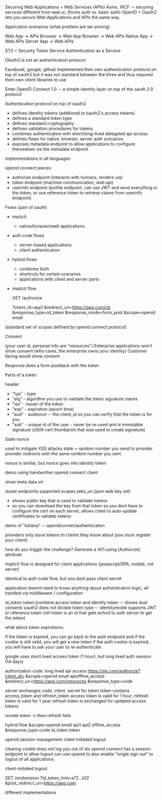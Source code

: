 

Securing Web Applications + Web Services (APIs)
Asmx, WCF -- securing services different from web ui, (forms auth vs. basic auth)
OpenID + Oauth2 lets you secure Web Applications and APIs the same way

Application scenarios (what problem are we solving)

Web App -> APIs
Browser -> Web App
Browser -> Web APIs
Native App -> Web APIs
Server App -> Web APIs

STS = Security Token Service
Authentication as a Service

OAuth2 is not an authentication protocol

Facebook, google, github implemented their own authentication protocol on top of oauth2
but it was not standard between the three and thus required their own client 
libraries to use

Enter OpenID Connect 1.0 -- a simple identity layer on top of the
oauth 2.0 protocol

Authentication protocol on top of oauth2
- defines identity tokens (additional to oauth2's access tokens)
- defines a standard token type
- defines standard cryptography
- defines validation procedures for tokens
- combines authentication with short/long-lived delegated api access
- defines flows for native, browser, server auth scenarios
- exposes metadata endpoint to allow applications to configure themselves via the metadata endpoint

implementations in all languages

openid connect pieces:
- authorize endpoint (interacts with humans, renders uis)
- token endpoint (machine communication, web api)
- userinfo endpoint (profile endpoint, can use JWT and send everything in the token, or use reference token to retrieve claims from userinfo endpoint)

Flows (part of oauth)
- implicit
    - native/browser/web applications
- auth code flows
    - server-based applications
    - client authentication
- hybrid flows
    - combines both
    - shortcuts for certain scenarios
    - applications with client and server parts
    
- implicit flow

    GET /authorize
    
    ?client_id=app1
    &redirect_uri=https://app.com/cb
    &response_type=id_token
    &response_mode=form_post
    &scope=openid email
    
(standard set of scopes defined by openid connect protocol)

Consent

(your user id, personal info are "resources")
Enterprise applications won't show consent (who cares, the enterprise owns your identity)
Customer facing would show consent

Response does a form postback with the token

Parts of a token

header
- "typ" - type
- "alg" - algorithm you use to validate the token signature 
claims
- "iss" - issuer of the token
- "exp" - expiration (epoch time)
- "aud" - audience -- the client_id so you can verify that the token is for you
- "sub" - unique id of the user - never be re-used and is immutable
signature
(x509 cert thumbprint that was used to create signature)

State
nonce 

used to mitigate XSS attacks
state = random number you send to provider
provider redirects with the same random number you sent

nonce is similar, but nonce goes into identity token

demo using handwritten openid connect client

show meta data url

issuer
endpoints
supported scopes
jwks_uri (json web key set)
- shows public key that is used to validate tokens
- so you can download the key from that token so you dont have to configure the cert on
each server, allows client to auto-update certificates to validate tokens

demo of "katana" -- openidconnectauthenticaiton

providers only issue tokens to clients they know about (you must register your client)

how do you trigger the challenge? 
Generate a 401 using [Authorize] attribute

implicit flow is designed for client applications (javascript/SPA, mobile, not server)

identical to auth code flow, but you dont pass client secret

application doesnt need to know anything about authentication logic, all handled
via middleware / configuration

id_token token (combine access token and identity token -- shows dual consent)
oauth2 does not dictate token type -- identitymodel supports JWT or reference token
(ref token is an id that gets echod to auth server to get the token)

what about token expirations:

if the token is expired, you can go back to the auth endpoint and if the cookie is still
valid, you will get a new token
if the auth cookie is expired, you will have to ask your user to re-authenticate

google uses short lived access token (1 hour), but long lived auth session (14 days)

authorization code:
long lived api access
https://sts.com/authorize?client_id=
&scope=openid email apioffline_access
&redirect_uri=https://app.com/resources
&response_type=code

server exchanges code, client, secret for token
token contains access_token and refresh_token
access token is valid for 1 hour, refresh token is valid for 1 year
refresh token is exchanged for updated access tokens

revoke token -> then refresh fails

hybrid flow
&scope=openid email api1 api2 offline_access
&response_type=code id_token token

openid session management
client-initiated logout

clearing cookie does not log you out of sts
openid connect has a session endpoint to allow logout
can use openid to also enable "single sign out" to logout of all applications

client-initiated logout

GET /endsession
?id_token_hint=a72...b12
&post_redirect_uri=https://app.com

different implementations